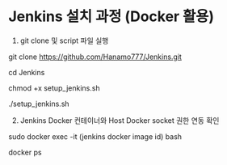# Jenkins 설치 과정 (Docker 활용)


1. git clone 및 script 파일 실행

git clone https://github.com/Hanamo777/Jenkins.git

cd Jenkins

chmod +x setup_jenkins.sh

./setup_jenkins.sh

2. Jenkins Docker 컨테이너와 Host Docker socket 권한 연동 확인

sudo docker exec -it (jenkins docker image id) bash

docker ps
